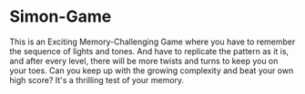 # Simon-Game
 This is an Exciting Memory-Challenging Game where you have to remember the sequence of lights and tones. And have to replicate the pattern as it is, and after every level, there will be more twists and turns to keep you on your toes. Can you keep up with the growing complexity and beat your own high score? It's a thrilling test of your memory.
